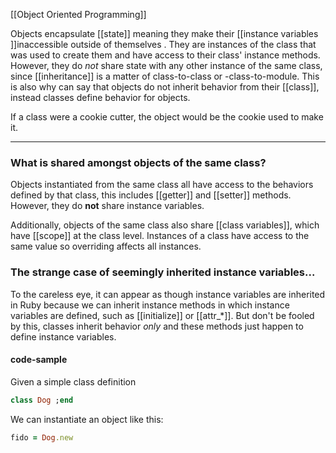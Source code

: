 [[Object Oriented Programming]]

Objects encapsulate [[state]] meaning they make their [[instance variables ]]inaccessible outside of themselves . They are instances of the class that was used to create them and have access to their class' instance methods. However, they do _not_ share state with any other instance of the same class, since [[inheritance]] is a matter of class-to-class or -class-to-module. This is also why can say that objects do not inherit behavior from their [[class]], instead classes define behavior for objects. 

If a class were a cookie cutter, the object would be the cookie used to make it. 

---


### What is shared amongst objects of the same class?
Objects instantiated from the same class all have access to the behaviors defined by that class, this includes [[getter]] and [[setter]] methods. However, they do **not** share instance variables. 

Additionally, objects of the same class also share [[class variables]], which have [[scope]] at the class level. Instances of a class have access to the same value so overriding affects all instances. 

### The strange case of seemingly inherited instance variables...
To the careless eye, it can appear as though instance variables are inherited in Ruby because we can inherit instance methods in which instance variables are defined, such as [[initialize]] or [[attr_*]]. But don't be fooled by this, classes inherit behavior _only_ and these methods just happen to define instance variables. 

#### code-sample
Given a simple class definition
```ruby
class Dog ;end 
```
We can instantiate an object like this:
```ruby
fido = Dog.new 
```
